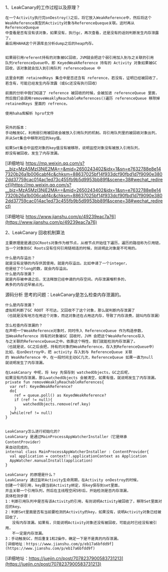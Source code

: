 1、LeakCanary的工作过程以及原理？
```
在一个Activity执行完onDestroy()之后，将它放入WeakReference中，然后将这个
WeakReference类型的Activity对象与ReferenceQueque关联。这时再从ReferenceQueque
中查看是否有没有该对象，如果没有，执行gc，再次查看，还是没有的话则判断发生内存泄露了。
最后用HAHA这个开源库去分析dump之后的heap内存。


如果弱引用referent持有的对象被GC回收，JVM就会把这个弱引用加入到与之关联的引用
队列referenceQueue中。即 KeyedWeakReference 持有的 Activity 对象如果被GC
回收，该对象就会加入到引用队列 referenceQueue 中

这里会判断 retainedKeys 集合中是否还含有 reference，若没有，证明已经被回收了，
若含有，可能已经发生内存泄露（或Gc还没有执行回收）

前面的分析中我们知道了 reference 被回收的时候，会被加进 referenceQueue 里面，
然后我们会调用removeWeaklyReachableReferences()遍历 referenceQueue 移除掉 
retainedKeys 里面的 refrence。

使用haha库解析 hprof文件


另外的版本：
手动触发GC，利用弱引用被回收会被放入引用队列的机制。将引用队列里的被回收对象出列，
并从Set集合中移除对应的key值。

如果Set集合中监控对象的key值没有被移除，说明监控对象没有被放入引用队列，
即没有被回收，发生了内存泄漏。

```
[详细地址 https://mp.weixin.qq.com/s?__biz=MzA5MzI3NjE2MA==&mid=2650243402&idx=1&sn=e7632788e8e147320b26a1b006cabf4c&chksm=88637025bf14f933dcf90fbd1d7f9090e3802dd37759cac014ac1ed73c455fb9b5d9953bb89f&scene=38#wechat_redirect](https://mp.weixin.qq.com/s?__biz=MzA5MzI3NjE2MA==&mid=2650243402&idx=1&sn=e7632788e8e147320b26a1b006cabf4c&chksm=88637025bf14f933dcf90fbd1d7f9090e3802dd37759cac014ac1ed73c455fb9b5d9953bb89f&scene=38#wechat_redirect)

[详细地址 https://www.jianshu.com/p/49239eac7a76](https://www.jianshu.com/p/49239eac7a76)

2、LeakCanary 回收机制算法
```
主要原理是是通过GCRoots对象作为根节点，从根节点开始往下遍历，遍历的路径称为引用链，
当一个对象到GC Roots没有任何引用链相连的时候，则说明此对象是不可用的。

```

```
什么是内存溢出？
就是没有足够的内存供其使用，就是内存溢出。比如申请了一个integer，
但是给了个long的数，就会内存溢出。
什么是内存泄漏？
就是内存被申请之后，无法释放已经申请的内存空间。内存泄漏堆积多的，
再多的内存迟早被占光。
```
源码分析
思考的问题：LeakCanary是怎么检查内存泄漏的。
```
什么是内存泄漏？
虚拟机判断了GC ROOT 不可达，又回收不了这个对象，那么就判断内存泄漏了
（也就是没有地方在用这个对象，而这对象还在占用这内存，导致了内存浪费，就叫内存泄漏）

怎么检查内存泄漏的？
在声明一个WeakReference对象时，同时传入 ReferenceQueue 作为构造参数，
当WeakReference 持有的对象被GC 回收时，JVM 会把这个WeakReference存入
与之关联的ReferenceQueue之中。依靠这个特性，我们就能检测内存泄漏了。
（也就是说，GC之后会把，持有的对象的WeakReference，存入到ReferenceQueue中）
比如，在onDestroy中，把 activity 存入到与 ReferenceQueue 关联
的 WeakReference 中，在一段时间主动GC几次，ReferenceQueue 如果一直为null
就说明发生了内存泄漏。

在LeakCanary 中呢，将 key 先保存到 watchedObjects，GC之后呢，
如果没有内存泄漏，那么watchedObjects 会被清空，如果有值，就说明发生了内存泄漏。
private fun removeWeaklyReachableReferences{
  var ref: KeyedWeakReference?
  do{
    ref = queue.poll() as KeyedWeakReference?
    if (ref != null){
        watchedObjects.remove(ref.key)
    }
  }while(ref != null)
}


LeakCanary怎么进行初始化的?
LeakCanary 是通过MainProcessAppWatcherInstaller（它是继承ContentProvider）
来自动完成的。
internal class MainProcessAppWatcherInstaller : ContentProvider{
  val application = context!!.applicationContext as Application
  AppWatcher.manualInstall(application)
}

LeakCanary 的原理是什么？
LeakCanary 通过监听Activity生命周期，在Activity onDestroy的时候，
创建一个弱引用，key跟当前Activity绑定，将key保存到set里面，
并且关联一个引用队列，然后在主线程空闲5秒后，开始检测是否内存泄漏，
具体检测步骤：
1：判断引用队列中是否有该Activity的引用，有则说明Activity被回收了，移除Set里面对应的key。
2：判断Set里面是否有当前要检测的Activity的key，如果没有，说明Activity对象已经被回收了，
   没有内存泄漏。如果有，只能说明Activity对象还没有被回收，可能此时已经没有被引用，
   不一定是内存泄漏。
3：手动触发GC，然后重复1和2操作，确定一下是不是真的内存泄漏。
[详细地址：https://www.jianshu.com/p/eb17a6bfdd9f](https://www.jianshu.com/p/eb17a6bfdd9f)
```
[详细地址：https://juejin.cn/post/7078237900583731213](https://juejin.cn/post/7078237900583731213)